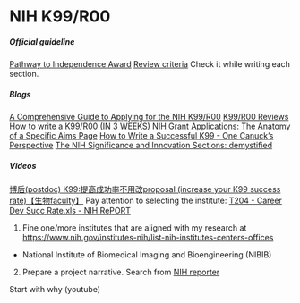 # NIH K99/R00

##### Official guideline
[Pathway to Independence Award](https://researchtraining.nih.gov/programs/career-development/k99-r00)
[Review criteria](https://grants.nih.gov/grants/guide/pa-files/PA-19-195.html) Check it while writing each section.

##### Blogs
[A Comprehensive Guide to Applying for the NIH K99/R00](http://www.brains-explained.com/guide-to-applying-for-the-k99-r00/)
[K99/R00 Reviews](http://www.brains-explained.com/k99r00-reviews/)
[How to write a K99/R00 (IN 3 WEEKS)](http://pathway2insanity.blogspot.com/)
[NIH Grant Applications: The Anatomy of a Specific Aims Page](https://www.biosciencewriters.com/NIH-Grant-Applications-The-Anatomy-of-a-Specific-Aims-Page.aspx)
[How to Write a Successful K99 - One Canuck’s Perspective](https://www.jordandward.com/k99-grant-writing.html)
[The NIH Significance and Innovation Sections: demystified](https://morganonscience.com/grantwriting/significanceinnovationdemystified/)

##### Videos
[博后(postdoc) K99:提高成功率不用改proposal (increase your K99 success rate)【生物faculty】](https://www.youtube.com/watch?v=T7q97mT96aw&list=PLwK5qy-SqyStCXjBLXywItsm2rAAnPmK8)
Pay attention to selecting the institute: [T204 - Career Dev Succ Rate.xls - NIH RePORT](https://report.nih.gov/displayreport.aspx?rid=551)

1. Fine one/more institutes that are aligned with my research at https://www.nih.gov/institutes-nih/list-nih-institutes-centers-offices
- National Institute of Biomedical Imaging and Bioengineering (NIBIB)

2. Prepare a project narrative.
Search from [NIH reporter](https://projectreporter.nih.gov/reporter.cfm)

Start with why (youtube)
